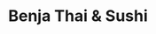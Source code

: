 ---
layout: place
title: "Benja Thai & Sushi"
permalink: /utah/st-george/benja-thai-sushi.html
stateAbbr: UT
stateName: Utah
cityName: St. George
place_id: ChIJYbhFms9EyoARaYzh636o_CM
photos:
  - name: >-
      places/ChIJYbhFms9EyoARaYzh636o_CM/photos/AUy1YQ00j-9FlvyhsqVnha88yBJT6AiO9Wog3od7CLaLyQpETpZR1BilGoQecVhC_9KMiTo4nnBP5tf-76NV2KQFG2vT3Ik5eVx7EWf5UHl_c8KQXt7_roeticq49vu3Evjp1Ld92whF7mtcEVZS3pHUegiHeQ4YZIU2GT_6RzNu-zwum_e93e0cBXzkWSoEWYSAIficspYbyoc2kBqYSTvDTroDb0H_ScC5V36ClO1EKRlTUCO57QMr-vdrW9kb6yCG0GmVB5t27myOUt47sRFyB9saJ2HhS5nPujTdHy9xj9Ydo_bs9EtUKd7B9xiMhiOvKtSdymfFRuqeuMAJ1q3U9lcraEhnbRgcnTWtuDZXIoRct8c-2Nj7YPTiHvtf2txFqT-12Y1ZoMvOm61T2BQKkWMKb9ztWvNa-VjSi9oTubNV2w
    widthPx: 4800
    heightPx: 3600
    authorAttributions:
      - displayName: Andreas Schober
        uri: https://maps.google.com/maps/contrib/110153062449855832351
        photoUri: >-
          https://lh3.googleusercontent.com/a-/ALV-UjWp08QEkS_zVvMciUJ-wYnXfyDxjgRLDL05D0dxR0R9fp876Ww8=s100-p-k-no-mo
    flagContentUri: >-
      https://www.google.com/local/imagery/report/?cb_client=maps_api_places.places_api&image_key=!1e10!2sCIHM0ogKEICAgICUp_DpLw&hl=en-US
    googleMapsUri: >-
      https://www.google.com/maps/place//data=!3m4!1e2!3m2!1sCIHM0ogKEICAgICUp_DpLw!2e10!4m2!3m1!1s0x80ca44cf9a45b861:0x23fca87eebe18c69
  - name: >-
      places/ChIJYbhFms9EyoARaYzh636o_CM/photos/AUy1YQ3VG4g17ZPs3FB1TWLiEKnSs7Zb_kan5XC3mgdccoDj-Ubkip1sKn-nF4CY9ObospDA0ZAlzviD63Qz1f6taUZYBTBG8hA8--C8sPGaD_KmP6ZmYY_rzU_A6vHs5wd7issk7ffXoi-9-eHg72jsZgXC_cCsoNj9ndpPJawYGpZMWL5yDPwwoa1_p41PfCHrNlfXC8RiYr62K23MtBrl6lx3JYviqlrlh7rnK1DXKdO4-vSUD6cQCXJ_UtoTVLEGYlmRCJWbMp3ypHRRizZx5B3sanUaQ1Bf-wVm1m7oQ0raA3zYrqoQ02-lHEJrBZJG81sSsxr6mtPTOO9ej6KlYJz7_QeFHM31Jk6VqU_HcQ3cEZ3VhsTAs1aW9Jzbi8blvUL96EP0f96iJx2XkCtoy1-UW-CWIFxVgKHj9QMU9y4
    widthPx: 3600
    heightPx: 4800
    authorAttributions:
      - displayName: Amber Severts
        uri: https://maps.google.com/maps/contrib/107707877480422040217
        photoUri: >-
          https://lh3.googleusercontent.com/a-/ALV-UjWIL8m3bpMZBikXS9mUUzcYVvLlVZh608PXS49acuVN07eSxpo=s100-p-k-no-mo
    flagContentUri: >-
      https://www.google.com/local/imagery/report/?cb_client=maps_api_places.places_api&image_key=!1e10!2sCIHM0ogKEICAgIDj2aKCUg&hl=en-US
    googleMapsUri: >-
      https://www.google.com/maps/place//data=!3m4!1e2!3m2!1sCIHM0ogKEICAgIDj2aKCUg!2e10!4m2!3m1!1s0x80ca44cf9a45b861:0x23fca87eebe18c69
  - name: >-
      places/ChIJYbhFms9EyoARaYzh636o_CM/photos/AUy1YQ2fL2Kr9z_5xYPXdK8X_HA7Nk6ZBpYAEbwrZfbKso1S71F3KFC1G9nVzajmqG9Zz-ABHKMaPRU1-BJLCLu8y1XMu9gLrndz3FgeVagC4ncDx2o62YxC-0BXoh6_Ui0Nh-sC6kIaTHAAbKXqXE5-c5naermfWGvqV0GotZlyRxdd_h20Gp9rqxVGwja4dIWOCjVOsifOLmT6A5EOqGaig84GXA-TIqQtYviwwxIltdvan3krpwEBvuinp4YUiwTZ8U7Lk-kb3rUaz_bA9MjxbafaqEwtSofALCMTvHJJ5FAJnjpXoVNScCYxFARmB6tnu7OfBt1mMPi5X0sqsEHXltW2_OW-8gMTAA9W56DoXdJ9vseEa0Jx0WWk_uQUXsG0qkeSSZ36pmPuGsRJ23oDgVUX1Rfy-0q8kgERmIwxvJJqXH-v
    widthPx: 3000
    heightPx: 4000
    authorAttributions:
      - displayName: Ratchanee Smith
        uri: https://maps.google.com/maps/contrib/113598568447538820760
        photoUri: >-
          https://lh3.googleusercontent.com/a-/ALV-UjVKPdsAmgv-zhUhAbXWJWaowij7eF0YnQQ9_Ho0V6hjE0MmV9IAZw=s100-p-k-no-mo
    flagContentUri: >-
      https://www.google.com/local/imagery/report/?cb_client=maps_api_places.places_api&image_key=!1e10!2sCIHM0ogKEICAgIDXysPhxgE&hl=en-US
    googleMapsUri: >-
      https://www.google.com/maps/place//data=!3m4!1e2!3m2!1sCIHM0ogKEICAgIDXysPhxgE!2e10!4m2!3m1!1s0x80ca44cf9a45b861:0x23fca87eebe18c69
  - name: >-
      places/ChIJYbhFms9EyoARaYzh636o_CM/photos/AUy1YQ0rdnA4q73paWuqQwiArJbLVq-FX9GN0XuKOnRwEiJInZGHZBBXYFJtSE0JlwFXyrXXZkzYJ6GHZFSJ4zkO1PMIuSATDbFoP687E0RpT-ciE2E2V5usMPi-LFylID6SkZPm2WNmrTiQ0PXvPp3OJPY4o4V9j7vM8UmwMcAI2VJzLsQIeU6pvbumkmjmXtjOkCaRXRjvR-SKAffp47AWBCG2C5eV0rin_zL6Vw_SsxcljLrFO5o3G4LxurlUH7oOPAbkwmL0I-U6JVfJoDAYFnhZAGYb2zjF_Aa34kS1DvMwKVpM6M8X6I3eCxWy9ZFLfpCtsltR5DXVOCQQTEbCPjhtBwzpFtRqMGXkYZcCXzb5wxsxGWSUTMjR8erHdQT9p-N0DvO-_CzHfisTjNWJ71YZPdeyfNtJYWF4jN96JCwJCw
    widthPx: 3024
    heightPx: 4032
    authorAttributions:
      - displayName: Sam Ogles
        uri: https://maps.google.com/maps/contrib/101548592295709210868
        photoUri: >-
          https://lh3.googleusercontent.com/a-/ALV-UjVw9NBh8FYgVAnKaeQdUCTelOF7U58DMIPDA8pKNjppOVdyiNyoxw=s100-p-k-no-mo
    flagContentUri: >-
      https://www.google.com/local/imagery/report/?cb_client=maps_api_places.places_api&image_key=!1e10!2sCIHM0ogKEICAgIC9rMyKWA&hl=en-US
    googleMapsUri: >-
      https://www.google.com/maps/place//data=!3m4!1e2!3m2!1sCIHM0ogKEICAgIC9rMyKWA!2e10!4m2!3m1!1s0x80ca44cf9a45b861:0x23fca87eebe18c69
  - name: >-
      places/ChIJYbhFms9EyoARaYzh636o_CM/photos/AUy1YQ0iUkOZLsrxSSWAuwmWxvJfMuL3FCO9slxqaeFizQA_ymy4SNBBAWhJNAEyVnZtNoduep5Z5VP7u4XxREGfI5j6MMNn96Ny2EJgXQqndX-Hqgq9ljRkGwTM4XAuTGmXgtXh54ww4_SD-vdfApVLedh52NNBn40g2EYJEa9yAlk6O1yqw0DB7b0FyoT6ce3F54kClAl2O8Um6vdhXCxgfEnJ5GnM3M98BfwPsq7ZcKf_gbQBytRLn7HsORczwjvx9V5fifZtbfU9E0UvQrbVg8kZ3J0xwjxzFC-4j6YM0rAmJQfDj2hXFOprLQ5bF30Prqx0kdZc9RF4fDvfKpHrUPdgqDfiVYgYEJlKu-xW0pf_srF7jDblsExrBCcdsZOFYeS7kaEEucFY2gIG4_IBJOTaMDxzaCjkmOJFsz64YK8
    widthPx: 4032
    heightPx: 2268
    authorAttributions:
      - displayName: FJX2000 Productions
        uri: https://maps.google.com/maps/contrib/108763684744054233939
        photoUri: >-
          https://lh3.googleusercontent.com/a-/ALV-UjUjT3cTAgQsYCPKWJY1pk0tUtzR09ALWapcRyTAm1I_xUUcYDqM=s100-p-k-no-mo
    flagContentUri: >-
      https://www.google.com/local/imagery/report/?cb_client=maps_api_places.places_api&image_key=!1e10!2sCIHM0ogKEICAgIDvzJyedw&hl=en-US
    googleMapsUri: >-
      https://www.google.com/maps/place//data=!3m4!1e2!3m2!1sCIHM0ogKEICAgIDvzJyedw!2e10!4m2!3m1!1s0x80ca44cf9a45b861:0x23fca87eebe18c69
  - name: >-
      places/ChIJYbhFms9EyoARaYzh636o_CM/photos/AUy1YQ2DJwlHMhav-5XcEUWE7OHOd2ER4f6Fe4w1bY4ZMtVIFYIuhfVoS9X7bxq0XEfVQC1xSTRkxzlSt9gMjEffRrFbUOsxe5YO4oIyNZwpm5-oA5CAFG93SnmUvsowKUC3h2JmYq97lfBSEN9m-KUIyOpUuMaQt6DMuSQRrPuG0xqYj2RTJcXb2-9ohG0PtxopYqipsQVk39JYTo103NQdWien3jUAS9jkprY8hjBn07p9Oc82-wlDmRmRCoB8qwxAVqtNCXZ-gFX-7aGYFM2wOHDjjiSIzfq0yJtOTUjvMvuHv1dX-oePAixAyJtsbZbiLkjlwM8A0RhWe6tKlzKulQiQ3vWxIvYLegNbeIk8Xz0B7V2t9F98rMcoEK73KpXdJka6SZTNrN1k9rnUB_eKgoTd-Z9A68kMRWjM-XKK8ecOgA
    widthPx: 2061
    heightPx: 3728
    authorAttributions:
      - displayName: Bryan Bassett
        uri: https://maps.google.com/maps/contrib/117586807513016917234
        photoUri: >-
          https://lh3.googleusercontent.com/a-/ALV-UjVlsttBnPmUHMqFpjEmqeKcBBCkNS2LxfgK8Mt3hMqqsSaK9RVQdA=s100-p-k-no-mo
    flagContentUri: >-
      https://www.google.com/local/imagery/report/?cb_client=maps_api_places.places_api&image_key=!1e10!2sCIHM0ogKEICAgID91s_xSQ&hl=en-US
    googleMapsUri: >-
      https://www.google.com/maps/place//data=!3m4!1e2!3m2!1sCIHM0ogKEICAgID91s_xSQ!2e10!4m2!3m1!1s0x80ca44cf9a45b861:0x23fca87eebe18c69
  - name: >-
      places/ChIJYbhFms9EyoARaYzh636o_CM/photos/AUy1YQ2egk1ghOgmGPj2o6yKAsuT29-l8Vsk_37RH6yuafiEc_INCMNaGR5Ps9GRMaV0HyvNkSpWWNJVnYznusUh1VyuF5-Vuarh0sZMTQ1tspgYJ8oaKjNzwRjVItnOZhKeiZmK0kzHrQTH218lTxbfPFrHrc591RUJf7O59wEJWXbRnVnMb_ED3KczaefrVgkK7Bd89p2NDF2Biudb3yCcwlIYWafwUBOg2VMR4uUZHjnpEqyvv_PzK_hD6m5TtetXkUYeai13AyUtU-SE_hFFllYPgKrebbHMfXbSr0R7r-iCmzEwirw47T1AmzR7p5G99dYb0ET9HCZr4NqlV7tt1zJ1dpzhjJAJ-ZHJk8PZ4T0XwRwBVXWHqDr1hPkYrkJJHYTuxdiSTwsCg8fQIvj8R4anyT-Ck8FfUWdGVjMIdvgLOfpp
    widthPx: 3000
    heightPx: 4000
    authorAttributions:
      - displayName: Ratchanee Smith
        uri: https://maps.google.com/maps/contrib/113598568447538820760
        photoUri: >-
          https://lh3.googleusercontent.com/a-/ALV-UjVKPdsAmgv-zhUhAbXWJWaowij7eF0YnQQ9_Ho0V6hjE0MmV9IAZw=s100-p-k-no-mo
    flagContentUri: >-
      https://www.google.com/local/imagery/report/?cb_client=maps_api_places.places_api&image_key=!1e10!2sCIHM0ogKEICAgIDXysPh5gE&hl=en-US
    googleMapsUri: >-
      https://www.google.com/maps/place//data=!3m4!1e2!3m2!1sCIHM0ogKEICAgIDXysPh5gE!2e10!4m2!3m1!1s0x80ca44cf9a45b861:0x23fca87eebe18c69
  - name: >-
      places/ChIJYbhFms9EyoARaYzh636o_CM/photos/AUy1YQ0O08246_qWlW7bfSqzRvWv_BkKs6beQRdIQV9o4ift5cOmRpqv3RMbWv8J5Wx2LjHt81-_xgmMxxZSuqMsDdat7imvYUELgoCaFYn4lHwPjEpRofjkkHQ_SX3h14K-5qSvB8o_GxTpcVM5w90I3MevmRyrKDS9PuvhCMxxtAJU98TUCdBnmm0LCjxmQrQvgPuyvFwBkhHlSM5XzPCvaVLRUq2X1MV1I2Jsd0502L-8yFceRVQk2iGCTN8tI-9ACaSSxbuHBR3Uigr72Mm5450FiPM0nYOZwmJFSu_C_mbPBUqT_QHPE9UtR9EMaocDlq9ERS8QYIR4R13K0wG92y4q2Z8JlUoWJq9wQ2RRLUTKHDkphiR7DTg79Mqb-_vLHkEMKIBxogtWJj4w2npb6wIbb-CHcHXRcrMW-OQvB0E
    widthPx: 4032
    heightPx: 2268
    authorAttributions:
      - displayName: FJX2000 Productions
        uri: https://maps.google.com/maps/contrib/108763684744054233939
        photoUri: >-
          https://lh3.googleusercontent.com/a-/ALV-UjUjT3cTAgQsYCPKWJY1pk0tUtzR09ALWapcRyTAm1I_xUUcYDqM=s100-p-k-no-mo
    flagContentUri: >-
      https://www.google.com/local/imagery/report/?cb_client=maps_api_places.places_api&image_key=!1e10!2sCIHM0ogKEICAgIDvzJyebw&hl=en-US
    googleMapsUri: >-
      https://www.google.com/maps/place//data=!3m4!1e2!3m2!1sCIHM0ogKEICAgIDvzJyebw!2e10!4m2!3m1!1s0x80ca44cf9a45b861:0x23fca87eebe18c69
  - name: >-
      places/ChIJYbhFms9EyoARaYzh636o_CM/photos/AUy1YQ2wHzyCjHLmT65xsqhjzAL9_Aq1lhoJcLfAGogbNpv1sFoGOD3-dJqwwOqHMChdTMUIYkPLBBcl8ujN9nm8tgVYP72CrCLR6cCBCEMxhUOWS4SxQ6jLVS4H2WygYfm_hOcThi6OKdDXN1Fkq5weP5Er4aRBGA2TfQz3NMpFxiihLQ4Ogum8u3tlwdwkoUzTt5ovd-smm5SwHiIT5tUbcpylLINJtAAkH_EXiGBXDgZtTKlBmzWw8gk4kwLebNLK6ZfB1Xs-q3pYrTxUQSYC6carLZqnqUoF0WpVgIGZ8t2Xq0G_0TqG5esaJ9ZMI7pEy_MOln_etNgO4eTVQrpzOXlLtz7e5baRHts-GneCNMLI9rta0rGESHykv4PflzWsQQdXJIqFgn0fScLnGrk7j6JgBWaRbRC-dKufeoTv-9sPFA
    widthPx: 3024
    heightPx: 4032
    authorAttributions:
      - displayName: Laura B
        uri: https://maps.google.com/maps/contrib/104461466291709054771
        photoUri: >-
          https://lh3.googleusercontent.com/a/ACg8ocLJ9FFzf0eqXZDx5sgIvhWk-B2n4WqTxiNbxtZkskjGdOS53g=s100-p-k-no-mo
    flagContentUri: >-
      https://www.google.com/local/imagery/report/?cb_client=maps_api_places.places_api&image_key=!1e10!2sCIHM0ogKEICAgID7np-Lbw&hl=en-US
    googleMapsUri: >-
      https://www.google.com/maps/place//data=!3m4!1e2!3m2!1sCIHM0ogKEICAgID7np-Lbw!2e10!4m2!3m1!1s0x80ca44cf9a45b861:0x23fca87eebe18c69
  - name: >-
      places/ChIJYbhFms9EyoARaYzh636o_CM/photos/AUy1YQ26B_8MZC_A5W-d1eOytPUUd1XsvvH9wV1u08qRT9aJp0upwVqB6LSzQ7s9NvyH6wG4bpTZLj05qOre0PTn0msKP0Y6elb3fTkEJ9n-TmKBbKxM4xbIzF6iU5Rl0XDO-LRx3K12-sPQfwTILBSIkBjW4SURBExpTfi6rkn2Tp18_3ckmg6zEBkAXprSF79QiVMEE1ZAzl2pfh6VYVwrpSDtbz5_elYt_qzETljye_qpDasa7KXvSLcDciUHYS1MXkGkuQdm6cLOaC88VhrUSyCJUGql_voJI6CwiTm4PpLixDEJCIHSBYqQ0qr_vafHy05mhD1uAoi2uNTt596tuu4Y1PIZ4m0VD3wNePrQDFyXXRIbyruLr-7OhxF1hl57DwN1Ud5E8syf2FXHCO82MKpd6LYzT5D3fQezDZYYJ3J4_okw
    widthPx: 4032
    heightPx: 3024
    authorAttributions:
      - displayName: S B
        uri: https://maps.google.com/maps/contrib/107188958980411623087
        photoUri: >-
          https://lh3.googleusercontent.com/a/ACg8ocIiUmfu-7P_g3pZQnWV37vUZh9PI9Q0vVuiITOw0ZWdXjsoVw=s100-p-k-no-mo
    flagContentUri: >-
      https://www.google.com/local/imagery/report/?cb_client=maps_api_places.places_api&image_key=!1e10!2sCIHM0ogKEICAgICJ39bniQE&hl=en-US
    googleMapsUri: >-
      https://www.google.com/maps/place//data=!3m4!1e2!3m2!1sCIHM0ogKEICAgICJ39bniQE!2e10!4m2!3m1!1s0x80ca44cf9a45b861:0x23fca87eebe18c69
address: '2 W St George Blvd #12, St. George, UT 84770, USA'
street: '2 W St George Blvd #12'
city: St. George
state: UT
zip: '84770'
country: USA
neighborhood: null
latitude: '37.110522'
longitude: '-113.584256'
accessibility_options:
  wheelchairAccessibleParking: true
  wheelchairAccessibleEntrance: true
  wheelchairAccessibleRestroom: true
  wheelchairAccessibleSeating: true
business_status: OPERATIONAL
name: Benja Thai & Sushi
google_maps_links:
  directionsUri: >-
    https://www.google.com/maps/dir//''/data=!4m7!4m6!1m1!4e2!1m2!1m1!1s0x80ca44cf9a45b861:0x23fca87eebe18c69!3e0
  placeUri: https://maps.google.com/?cid=2593132748535336041
  writeAReviewUri: >-
    https://www.google.com/maps/place//data=!4m3!3m2!1s0x80ca44cf9a45b861:0x23fca87eebe18c69!12e1
  reviewsUri: >-
    https://www.google.com/maps/place//data=!4m4!3m3!1s0x80ca44cf9a45b861:0x23fca87eebe18c69!9m1!1b1
  photosUri: >-
    https://www.google.com/maps/place//data=!4m3!3m2!1s0x80ca44cf9a45b861:0x23fca87eebe18c69!10e5
primary_type: Thai Restaurant
opening_hours:
  regular: null
  current: null
secondary_opening_hours:
  regular:
    weekdayDescriptions: null
    type: null
  current:
    weekdayDescriptions: null
    type: null
phone: null
price_level: null
price_range: null
rating: null
rating_count: 0
website: null
description: null
reviews: null
parking_options: null
payment_options: null
allow_dogs: null
curbside_pickup: null
delivery: null
dine_in: null
good_for_children: null
good_for_groups: null
good_for_sports: null
live_music: null
menu_for_children: null
outdoor_seating: null
reservable: null
restroom: null
serves_beer: null
serves_breakfast: null
serves_brunch: null
serves_cocktails: null
serves_coffee: null
serves_dinner: null
serves_dessert: null
serves_lunch: null
serves_vegetarian_food: null
serves_wine: null
takeout: null
slug: Benja-Thai-and-Sushi

---